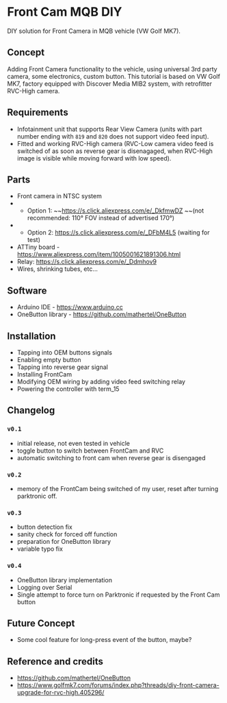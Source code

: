 # Front Cam MQB DIY
DIY solution for Front Camera in MQB vehicle (VW Golf MK7).

## Concept
Adding Front Camera functionality to the vehicle, using universal 3rd party camera, some electronics, custom button. This tutorial is based on VW Golf MK7, factory equipped with Discover Media MIB2 system, with retrofitter RVC-High camera.

## Requirements
* Infotainment unit that supports Rear View Camera (units with part number ending with `819` and `820` does not support video feed input).
* Fitted and working RVC-High camera (RVC-Low camera video feed is switched of as soon as reverse gear is disenagaged, when RVC-High image is visible while moving forward with low speed).

## Parts
* Front camera in NTSC system
* * Option 1: ~~https://s.click.aliexpress.com/e/_DkfmwDZ ~~(not recommended: 110° FOV instead of advertised 170°)
* * Option 2: https://s.click.aliexpress.com/e/_DFbM4L5 (waiting for test)
* ATTiny board - https://www.aliexpress.com/item/1005001621891306.html
* Relay: https://s.click.aliexpress.com/e/_Ddmhov9
* Wires, shrinking tubes, etc...

## Software
* Arduino IDE - https://www.arduino.cc
* OneButton library - https://github.com/mathertel/OneButton

## Installation
* Tapping into OEM buttons signals
* Enabling empty button
* Tapping into reverse gear signal
* Installing FrontCam
* Modifying OEM wiring by adding video feed switching relay
* Powering the controller with term_15

## Changelog
### `v0.1`
* initial release, not even tested in vehicle
* toggle button to switch between FrontCam and RVC
* automatic switching to front cam when reverse gear is disengaged

### `v0.2`
* memory of the FrontCam being switched of my user, reset after turning parktronic off.

### `v0.3`
* button detection fix
* sanity check for forced off function
* preparation for OneButton library
* variable typo fix

### `v0.4`
* OneButton library implementation
* Logging over Serial
* Single attempt to force turn on Parktronic if requested by the Front Cam button

## Future Concept
* Some cool feature for long-press event of the button, maybe?

## Reference and credits
* https://github.com/mathertel/OneButton
* https://www.golfmk7.com/forums/index.php?threads/diy-front-camera-upgrade-for-rvc-high.405296/
